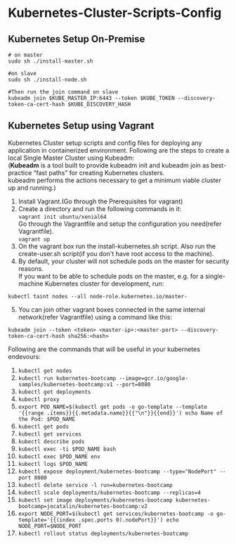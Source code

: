 # Kubernetes-Cluster-Scripts-Config
## Kubernetes Setup On-Premise
```
# on master
sudo sh ./install-master.sh

#on slave
sudo sh ./install-node.sh

#Then run the join command on slave
kubeadm join $KUBE_MASTER_IP:6443 --token $KUBE_TOKEN --discovery-token-ca-cert-hash $KUBE_DISCOVERY_HASH
```

## Kubernetes Setup using Vagrant
Kubernetes Cluster setup scripts and config files for deploying any application in containerized environment.
Following are the steps to create a local Single Master Cluster using Kubeadm:<br>
(**Kubeadm** is a tool built to provide kubeadm init and kubeadm join as best-practice “fast paths” for creating Kubernetes clusters.<br>
kubeadm performs the actions necessary to get a minimum viable cluster up and running.)<br>
1) Install Vagrant.(Go through the Prerequisites for vagrant)<br>
2) Create a directory and run the following commands in it:<br>
```vagrant init ubuntu/xenial64```<br>Go through the Vagrantfile and setup the configuration you need(refer Vagrantfile).<br>
```vagrant up```<br>
3) On the vagrant box run the install-kubernetes.sh script. Also run the create-user.sh script(if you don't have root access to the machine).<br>
4) By default, your cluster will not schedule pods on the master for security reasons.<br>
If you want to be able to schedule pods on the master, e.g. for a single-machine Kubernetes cluster for development, run:<br>
```
kubectl taint nodes --all node-role.kubernetes.io/master-
```
5) You can join other vagrant boxes connected in the same internal network(refer Vagrantfile) using a command like this:<br>
```
kubeadm join --token <token> <master-ip>:<master-port> --discovery-token-ca-cert-hash sha256:<hash>
```
Following are the commands that will be useful in your kubernetes endevours:
1) ```kubectl get nodes```<br>
2) ```kubectl run kubernetes-bootcamp --image=gcr.io/google-samples/kubernetes-bootcamp:v1 --port=8080 ```<br>
3) ```kubectl get deployments ```<br>
4) ```kubectl proxy ```<br>
5) ```export POD_NAME=$(kubectl get pods -o go-template --template '{{range .items}}{{.metadata.name}}{{"\n"}}{{end}}') echo Name of the Pod: $POD_NAME ```<br>
6) ```kubectl get pods ```<br>
7) ```kubectl get services ```<br>
8) ```kubectl describe pods ```<br>
9) ```kubectl exec -ti $POD_NAME bash ```<br>
10) ```kubectl exec $POD_NAME env ```<br>
11) ```kubectl logs $POD_NAME  ```<br>
12) ```kubectl expose deployment/kubernetes-bootcamp --type="NodePort" --port 8080 ```<br>
13) ```kubectl delete service -l run=kubernetes-bootcamp ```<br>
14) ```kubectl scale deployments/kubernetes-bootcamp --replicas=4 ```<br>
15) ```kubectl set image deployments/kubernetes-bootcamp kubernetes-bootcamp=jocatalin/kubernetes-bootcamp:v2 ```<br>
16) ```export NODE_PORT=$(kubectl get services/kubernetes-bootcamp -o go-template='{{(index .spec.ports 0).nodePort}}') echo NODE_PORT=$NODE_PORT ```<br>
17) ```kubectl rollout status deployments/kubernetes-bootcamp ```<br>
